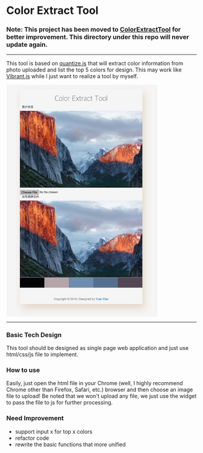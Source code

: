 # Color Extract Tool

### Note: This project has been moved to [ColorExtractTool](https://github.com/Rvtea/ColorExtractTool) for better improvement. This directory under this repo will never update again.

---

This tool is based on [quantize.js](https://gist.github.com/nrabinowitz/1104622) that will extract color information from photo uploaded and list the top 5 colors for design. This may work like [Vibrant.js](http://jariz.github.io/vibrant.js/) while I just want to realize a tool by myself.

<img src="https://github.com/Rvtea/JsRookie/blob/master/JsRookie/ColorExtractTool/img/example_1.png" width = "400" alt="example" align="center" />

---

### Basic Tech Design
This tool should be designed as single page web application and just use html/css/js file to implement.

### How to use
Easily, just open the html file in your Chrome (well, I highly recommend Chrome other than Firefox, Safari, etc.) browser and then choose an image file to upload!
Be noted that we won't upload any file, we just use the widget to pass the file to js for further processing.

### Need Improvement
* support input x for top x colors
* refactor code
* rewrite the basic functions that more unified


